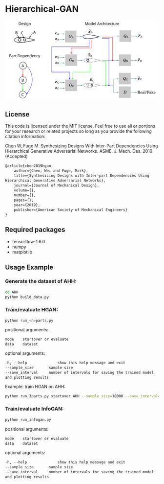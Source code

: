 # Hierarchical-GAN

![Alt text](/architecture.svg)

## License
This code is licensed under the MIT license. Feel free to use all or portions for your research or related projects so long as you provide the following citation information:

Chen W, Fuge M. Synthesizing Designs With Inter-Part Dependencies Using Hierarchical Generative Adversarial Networks. ASME. J. Mech. Des. 2019. (Accepted)

    @article{chen2019hgan,
        author={Chen, Wei and Fuge, Mark},
        title={Synthesizing Designs with Inter-part Dependencies Using Hierarchical Generative Adversarial Networks},
        journal={Journal of Mechanical Design},
        volume={},
        number={},
        pages={},
        year={2019},
        publisher={American Society of Mechanical Engineers}
    }

## Required packages

- tensorflow-1.6.0
- numpy
- matplotlib

## Usage Example

### Generate the dataset of AHH:

```bash
cd AHH
python build_data.py
```

### Train/evaluate HGAN:

```bash
python run_<n>parts.py
```

positional arguments:
    
```
mode	startover or evaluate
data	dataset
```

optional arguments:

```
-h, --help            	show this help message and exit
--sample_size		sample size
--save_interval 	number of intervals for saving the trained model and plotting results
```

Example: train HGAN on AHH:

```bash
python run_3parts.py startover AHH --sample_size=10000 --save_interval=500
```

### Train/evaluate InfoGAN:

```bash
python run_infogan.py
```

positional arguments:
    
```
mode	startover or evaluate
data	dataset
```

optional arguments:

```
-h, --help            	show this help message and exit
--sample_size		sample size
--save_interval 	number of intervals for saving the trained model and plotting results
```

